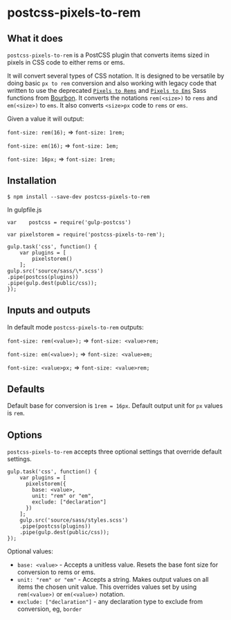 # postcss-pixels-to-rem

## What it does

`postcss-pixels-to-rem` is a PostCSS plugin that converts items sized in pixels in CSS code to either rems or ems.

It will convert several types of CSS notation. It is designed to be versatile by doing basic `px to rem` conversion and also working with legacy code that written to use the deprecated [`Pixels to Rems`][3] and [`Pixels to Ems`][2] Sass functions from [Bourbon][1]. It converts the notations `rem(<size>)` to `rems` and `em(<size>)`  to `ems`. It also converts `<size>px` code to `rems` or `ems`.

Given a value it will output:

`font-size: rem(16);` => `font-size: 1rem;`

`font-size: em(16);` => `font-size: 1em;`

`font-size: 16px;` => `font-size: 1rem;`


## Installation

``$ npm install --save-dev postcss-pixels-to-rem``

In gulpfile.js

`var	postcss = require('gulp-postcss')`

`var pixelstorem = require('postcss-pixels-to-rem');`

    gulp.task('css', function() {
        var plugins = [
            pixelstorem()
        ];      
    gulp.src('source/sass/\*.scss')
    .pipe(postcss(plugins))
    .pipe(gulp.dest(public/css));
    });

## Inputs and outputs

In default mode `postcss-pixels-to-rem` outputs:

`font-size: rem(<value>);` => `font-size: <value>rem;`

`font-size: em(<value>);` => `font-size: <value>em;`

`font-size: <value>px;` => `font-size: <value>rem;`


## Defaults

Default base for conversion is `1rem = 16px`. Default output unit for `px` values is `rem`.


## Options

`postcss-pixels-to-rem` accepts three optional settings that override default settings.

    gulp.task('css', function() {
        var plugins = [
          pixelstorem({
            base: <value>,
            unit: "rem" or "em",
            exclude: ["declaration"]
          })
        ];
        gulp.src('source/sass/styles.scss')
        .pipe(postcss(plugins))
        .pipe(gulp.dest(public/css));
    });

Optional values:
* `base: <value>` - Accepts a unitless value. Resets the base font size for conversion to rems or ems.
* `unit: "rem" or "em"` - Accepts a string. Makes output values on all items the chosen unit value. This overrides values set by using `rem(<value>)` or `em(<value>)` notation.
* `exclude: ["declaration"]` - any declaration type to exclude from conversion, eg, `border`


[1]: http://bourbon.io/
[2]: http://bourbon.io/docs/#px-to-em
[3]: http://bourbon.io/docs/#px-to-rem
